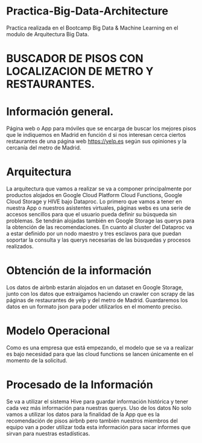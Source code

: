 # Practica-Big-Data-Architecture
Practica realizada en el Bootcamp Big Data & Machine Learning en el modulo de Arquitectura Big Data.

# BUSCADOR DE PISOS CON LOCALIZACION DE METRO Y RESTAURANTES.
# Información general.
Página web o App para móviles que se encarga de buscar los mejores pisos que le indiquemos en Madrid en función d si nos interesan cerca ciertos restaurantes de una página web https://yelp.es según sus opiniones y la cercanía del metro de Madrid.

# Arquitectura
La arquitectura que vamos a realizar se va a componer principalmente por productos alojados en Google Cloud Platform Cloud Functions, Google Cloud Storage y HIVE bajo Dataproc.
Lo primero que vamos a tener en nuestra App o nuestros asistentes virtuales, páginas webs es una serie de accesos sencillos para que el usuario pueda definir su búsqueda sin problemas.
Se tendrán alojadas también en Google Storage las querys para la obtención de las recomendaciones.
En cuanto al cluster del Dataproc va a estar definido por un nodo maestro y tres esclavos para que puedan soportar la consulta y las querys necesarias de las búsquedas y procesos realizados.

# Obtención de la información
Los datos de airbnb estarán alojados en un dataset en Google Storage, junto con los datos que extraigamos haciendo un crawler con scrapy de las páginas de restaurantes de yelp y del metro de Madrid. Guardaremos los datos en un formato json para poder utilizarlos en el momento preciso.

# Modelo Operacional
Como es una empresa que está empezando, el modelo que se va a realizar es bajo necesidad para que las cloud functions se lancen únicamente en el momento de la solicitud.

# Procesado de la Información
Se va a utilizar el sistema Hive para guardar información histórica y tener cada vez más información para nuestras querys.
Uso de los datos
No solo vamos a utilizar los datos para la finalidad de la App que es la recomendación de pisos airbnb pero también nuestros miembros del equipo van a poder utilizar toda esta información para sacar informes que sirvan para nuestras estadísticas.
